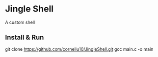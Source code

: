 # Jingle Shell
A custom shell

## Install & Run
git clone https://github.com/corneliu10/JingleShell.git
gcc main.c -o main